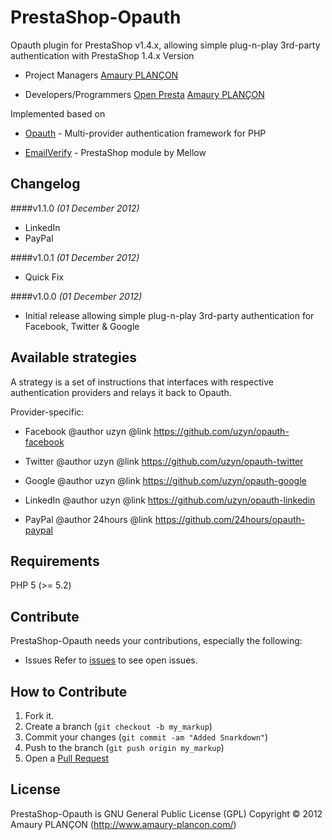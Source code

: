 PrestaShop-Opauth
=================
Opauth plugin for PrestaShop v1.4.x, allowing simple plug-n-play 3rd-party authentication with PrestaShop 1.4.x Version
- Project Managers
  [Amaury PLANÇON][1]
	
- Developers/Programmers
  [Open Presta][2]
  [Amaury PLANÇON][1]

Implemented based on
- [Opauth][3] - Multi-provider authentication framework for PHP

- [EmailVerify][4] - PrestaShop module by Mellow

Changelog
---------

####v1.1.0 _(01 December 2012)_
- LinkedIn
- PayPal

####v1.0.1 _(01 December 2012)_
- Quick Fix

####v1.0.0 _(01 December 2012)_
- Initial release allowing simple plug-n-play 3rd-party authentication for Facebook, Twitter & Google

Available strategies
--------------------
A strategy is a set of instructions that interfaces with respective authentication providers and relays it back to Opauth.

Provider-specific:

- Facebook
  @author	uzyn
  @link		https://github.com/uzyn/opauth-facebook

- Twitter
  @author	uzyn
  @link		https://github.com/uzyn/opauth-twitter

- Google
  @author	uzyn
  @link		https://github.com/uzyn/opauth-google

- LinkedIn
  @author	uzyn
  @link		https://github.com/uzyn/opauth-linkedin

- PayPal
  @author	24hours
  @link		https://github.com/24hours/opauth-paypal

Requirements
-------------
PHP 5 (>= 5.2)

Contribute
----------
PrestaShop-Opauth needs your contributions, especially the following:

- Issues 
  Refer to [issues](https://github.com/aPlancon69/PrestaShop-Opauth/issues) to see open issues.

How to Contribute
------------------

1. Fork it.
2. Create a branch (`git checkout -b my_markup`)
3. Commit your changes (`git commit -am "Added Snarkdown"`)
4. Push to the branch (`git push origin my_markup`)
5. Open a [Pull Request][5]

License
---------
PrestaShop-Opauth is GNU General Public License (GPL)
Copyright © 2012 Amaury PLANÇON (http://www.amaury-plancon.com/)

[1]: http://www.amaury-plancon.com/
[2]: http://www.openpresta.com/
[3]: https://github.com/uzyn/opauth
[4]: http://www.prestashop.com/forums/topic/168254-module-controleur-envoi-dun-mail-unique-de-bienvenue-et-de-validation-de-compte/
[5]: https://github.com/aPlancon69/PrestaShop-Opauth/pulls